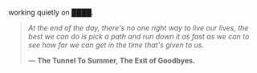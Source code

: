 working quietly on ████.


<!--QUOTE_START-->
> *At the end of the day, there's no one right way to live our lives, the best we can do is pick a path and run down it as fast as we can to see how far we can get in the time that's given to us.*  
>
>
> — **The Tunnel To Summer, The Exit of Goodbyes.**
<!--QUOTE_END-->
<!-- last updated: 2025-10-31T23:24:43.575674+00:00 -->
